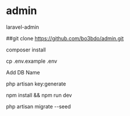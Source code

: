 # admin
 laravel-admin

##git clone https://github.com/bo3bdo/admin.git

composer install

cp .env.example .env

Add DB Name

php artisan key:generate

npm install && npm run dev

php artisan migrate --seed
